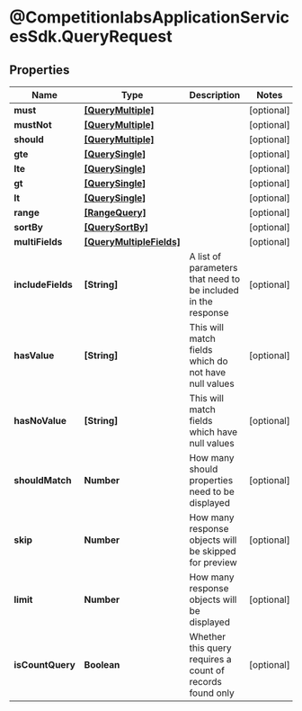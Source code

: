 # @CompetitionlabsApplicationServicesSdk.QueryRequest

## Properties

Name | Type | Description | Notes
------------ | ------------- | ------------- | -------------
**must** | [**[QueryMultiple]**](QueryMultiple.md) |  | [optional] 
**mustNot** | [**[QueryMultiple]**](QueryMultiple.md) |  | [optional] 
**should** | [**[QueryMultiple]**](QueryMultiple.md) |  | [optional] 
**gte** | [**[QuerySingle]**](QuerySingle.md) |  | [optional] 
**lte** | [**[QuerySingle]**](QuerySingle.md) |  | [optional] 
**gt** | [**[QuerySingle]**](QuerySingle.md) |  | [optional] 
**lt** | [**[QuerySingle]**](QuerySingle.md) |  | [optional] 
**range** | [**[RangeQuery]**](RangeQuery.md) |  | [optional] 
**sortBy** | [**[QuerySortBy]**](QuerySortBy.md) |  | [optional] 
**multiFields** | [**[QueryMultipleFields]**](QueryMultipleFields.md) |  | [optional] 
**includeFields** | **[String]** | A list of parameters that need to be included in the response | [optional] 
**hasValue** | **[String]** | This will match fields which do not have null values | [optional] 
**hasNoValue** | **[String]** | This will match fields which have null values | [optional] 
**shouldMatch** | **Number** | How many should properties need to be displayed | [optional] 
**skip** | **Number** | How many response objects will be skipped for preview | [optional] 
**limit** | **Number** | How many response objects will be displayed | [optional] 
**isCountQuery** | **Boolean** | Whether this query requires a count of records found only | [optional] 


